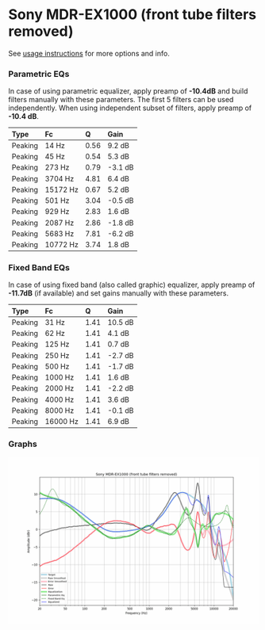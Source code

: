 # Sony MDR-EX1000 (front tube filters removed)
See [usage instructions](https://github.com/jaakkopasanen/AutoEq#usage) for more options and info.

### Parametric EQs
In case of using parametric equalizer, apply preamp of **-10.4dB** and build filters manually
with these parameters. The first 5 filters can be used independently.
When using independent subset of filters, apply preamp of **-10.4 dB**.

| Type    | Fc       |    Q | Gain    |
|:--------|:---------|:-----|:--------|
| Peaking | 14 Hz    | 0.56 | 9.2 dB  |
| Peaking | 45 Hz    | 0.54 | 5.3 dB  |
| Peaking | 273 Hz   | 0.79 | -3.1 dB |
| Peaking | 3704 Hz  | 4.81 | 6.4 dB  |
| Peaking | 15172 Hz | 0.67 | 5.2 dB  |
| Peaking | 501 Hz   | 3.04 | -0.5 dB |
| Peaking | 929 Hz   | 2.83 | 1.6 dB  |
| Peaking | 2087 Hz  | 2.86 | -1.8 dB |
| Peaking | 5683 Hz  | 7.81 | -6.2 dB |
| Peaking | 10772 Hz | 3.74 | 1.8 dB  |

### Fixed Band EQs
In case of using fixed band (also called graphic) equalizer, apply preamp of **-11.7dB**
(if available) and set gains manually with these parameters.

| Type    | Fc       |    Q | Gain    |
|:--------|:---------|:-----|:--------|
| Peaking | 31 Hz    | 1.41 | 10.5 dB |
| Peaking | 62 Hz    | 1.41 | 4.1 dB  |
| Peaking | 125 Hz   | 1.41 | 0.7 dB  |
| Peaking | 250 Hz   | 1.41 | -2.7 dB |
| Peaking | 500 Hz   | 1.41 | -1.7 dB |
| Peaking | 1000 Hz  | 1.41 | 1.6 dB  |
| Peaking | 2000 Hz  | 1.41 | -2.2 dB |
| Peaking | 4000 Hz  | 1.41 | 3.6 dB  |
| Peaking | 8000 Hz  | 1.41 | -0.1 dB |
| Peaking | 16000 Hz | 1.41 | 6.9 dB  |

### Graphs
![](./Sony%20MDR-EX1000%20(front%20tube%20filters%20removed).png)